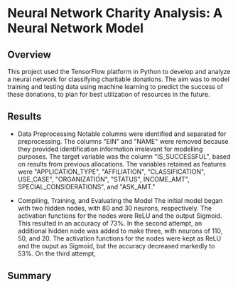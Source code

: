 # Neural Network Charity Analysis: A Neural Network Model

## Overview
This project used the TensorFlow platform in Python to develop and analyze a neural network for classifying charitable donations. The aim was to model training and testing data using machine learning to predict the success of these donations, to plan for best utilization of resources in the future.

## Results
* Data Preprocessing
Notable columns were identified and separated for preprocessing. The columns "EIN" and "NAME" were removed because they provided identification information irrelevant for modelling purposes. The target variable was the column "IS_SUCCESSFUL", based on results from previous allocations. The variables retained as features were "APPLICATION_TYPE", "AFFILIATION", "CLASSIFICATION", USE_CASE", "ORGANIZATION", "STATUS", INCOME_AMT", SPECIAL_CONSIDERATIONS", and "ASK_AMT."

* Compiling, Training, and Evaluating the Model
The initial model began with two hidden nodes, with 80 and 30 neurons, respectively. The activation functions for the nodes were ReLU and the output Sigmoid. This resulted in an accuracy of 73%. In the second attempt, an additional hidden node was added to make three, with neurons of 110, 50, and 20. The activation functions for the nodes were kept as ReLU and the ouput as Sigmoid, but the accuracy decreased markedly to 53%. On the third attempt, 
## Summary
